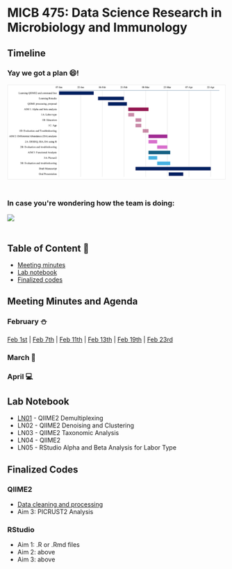 # MICB 475: Data Science Research in Microbiology and Immunology

## Timeline
### Yay we got a plan 😄!
<img src= "/Team proposal/weekly timeline.png">
<br><br> 

### In case you're wondering how the team is doing:

<img src="https://user-images.githubusercontent.com/74038190/212897782-96581536-54a0-4b87-87b4-5e55f95e8a8b.gif" width="300">
<br><br>


## Table of Content 🔖
  * [Meeting minutes](#meeting-minutes-and-agenda)
  * [Lab notebook](#lab-notebook)
  * [Finalized codes](#finalized-codes)


## Meeting Minutes and Agenda
### February ⛄
[Feb 1st](/Meeting_minutes/2025-02-01.md) | [Feb 7th](/Meeting_minutes/2025-02-07.md) | [Feb 11th](/Meeting_minutes/2025-02-11.md) | [Feb 13th](/Meeting_minutes/2025-02-13.md) | [Feb 19th](/Meeting_minutes/2025-02-19.md) | [Feb 23rd](/Meeting_minutes/2025-02-23.md) 
### March 🌸

### April 💻

## Lab Notebook 
 * [LN01](/Lab-notebook/LN01.md) - QIIME2 Demultiplexing
 * LN02 - QIIME2 Denoising and Clustering
 * LN03 - QIIME2 Taxonomic Analysis
 * LN04 - QIIME2
 * LN05 - RStudio Alpha and Beta Analysis for Labor Type

## Finalized Codes
### QIIME2
 * [Data cleaning and processing](/QIIME2-Analysis/QIIME2-Data-Processing-Script.txt) 
 * Aim 3: PICRUST2 Analysis
### RStudio
 * Aim 1: .R or .Rmd files
 * Aim 2: above
 * Aim 3: above

